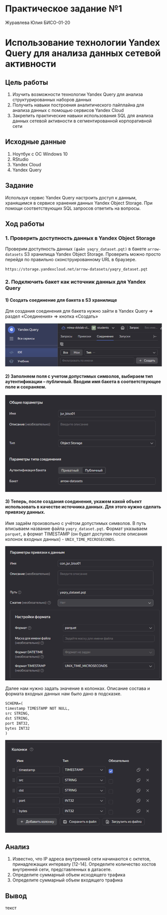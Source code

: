 # Практическое задание №1
Журавлева Юлия БИСО-01-20

# Использование технологии Yandex Query для анализа данных сетевой активности

## Цель работы

1.  Изучить возможности технологии Yandex Query для анализа
    структурированных наборов данных
2.  Получить навыки построения аналитического пайплайна для анализа
    данных с помощью сервисов Yandex Cloud
3.  Закрепить практические навыки использования SQL для анализа данных
    сетевой активности в сегментированной корпоративной сети

## Исходные данные

1.  Ноутбук с ОС Windows 10
2.  RStudio
3.  Yandex Cloud
4.  Yandex Query

## Задание

Используя сервис Yandex Query настроить доступ к данным, хранящимся в
сервисе хранения данных Yandex Object Storage. При помощи
соответствующих SQL запросов ответить на вопросы.

## Ход работы

### 1. Проверить доступность данных в Yandex Object Storage

Проверим доступность данных `(файл yaqry_dataset.pqt)` в бакете
`arrow-datasets` S3 хранилища Yandex Object Storage. Проверить можно
просто перейдя по правильно сконструированному URL в браузере.

    https://storage.yandexcloud.net/arrow-datasets/yaqry_dataset.pqt

### 2. Подключить бакет как источник данных для Yandex Query

#### 1) Создать соединение для бакета в S3 хранилище

Для создания соединения для бакета нужно зайти в Yandex Query =\> раздел
«Соединения» =\> кнопка «Создать»

![](screen/1.png)

#### 2) Заполняем поля с учетом допустимых символов, выбираем тип аутентификации – публичный. Вводим имя бакета в соответствующее поле и сохраняем.

![](screen/2.png)

#### 3) Теперь, после создания соединения, укажем какой объект использовать в качестве источника данных. Для этого нужно сделать привязку данных.

Имя задаём произвольно с учётом допустимых символов. В путь вписываем
название файла `yaqry_dataset.pqt`. Формат указываем `parquet`, а формат
TIMESTAMP (он будет доступен после описания колонок входных данных) -
`UNIX_TIME_MICROSECONDS`.

![](screen/3.png)

Далее нам нужно задать значение в колонках. Описание состава и формата
входных данных нам было дано в подсказке.

    SCHEMA=(
    timestamp TIMESTAMP NOT NULL,
    src STRING,
    dst STRING,
    port INT32,
    bytes INT32
    )

![](screen/4.png)

## Анализ

1.  Известно, что IP адреса внутренней сети начинаются с октетов,
    принадлежащих интервалу \[12-14\]. Определите количество хостов
    внутренней сети, представленных в датасете.
2.  Определите суммарный объем исходящего трафика
3.  Определите суммарный объем входящего трафика

## Вывод

текст
